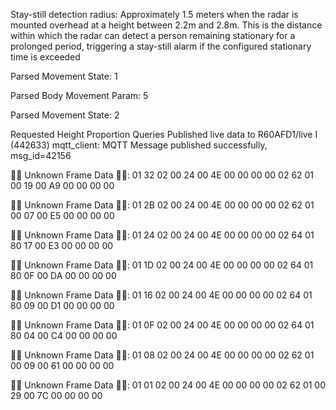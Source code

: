 Stay-still detection radius: Approximately 1.5 meters when the radar is mounted overhead at a height between 2.2m and 2.8m. This is the distance within which the radar can detect a person remaining stationary for a prolonged period, triggering a stay-still alarm if the configured stationary time is exceeded



Parsed Movement State: 1

Parsed Body Movement Param: 5

Parsed Movement State: 2

Requested Height Proportion Queries
Published live data to R60AFD1/live
I (442633) mqtt_client: MQTT Message published successfully, msg_id=42156


🚨🚨 Unknown Frame Data 🚨🚨: 01 32 02 00 24 00 4E 00 00 00 00 02 62 01 00 19 00 A9 00 00 00 00 

🚨🚨 Unknown Frame Data 🚨🚨: 01 2B 02 00 24 00 4E 00 00 00 00 02 62 01 00 07 00 E5 00 00 00 00 

🚨🚨 Unknown Frame Data 🚨🚨: 01 24 02 00 24 00 4E 00 00 00 00 02 64 01 80 17 00 E3 00 00 00 00 

🚨🚨 Unknown Frame Data 🚨🚨: 01 1D 02 00 24 00 4E 00 00 00 00 02 64 01 80 0F 00 DA 00 00 00 00 


🚨🚨 Unknown Frame Data 🚨🚨: 01 16 02 00 24 00 4E 00 00 00 00 02 64 01 80 09 00 D1 00 00 00 00 

🚨🚨 Unknown Frame Data 🚨🚨: 01 0F 02 00 24 00 4E 00 00 00 00 02 64 01 80 04 00 C4 00 00 00 00 

🚨🚨 Unknown Frame Data 🚨🚨: 01 08 02 00 24 00 4E 00 00 00 00 02 62 01 00 09 00 61 00 00 00 00 

🚨🚨 Unknown Frame Data 🚨🚨: 01 01 02 00 24 00 4E 00 00 00 00 02 62 01 00 29 00 7C 00 00 00 00 